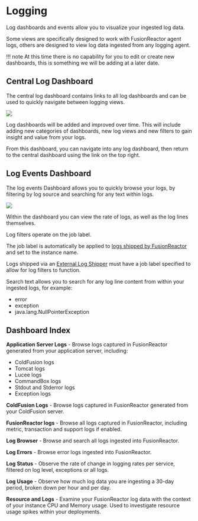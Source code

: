 # Logging

Log dashboards and events allow you to visualize your ingested log data.

Some views are specifically designed to work with FusionReactor agent logs, others are designed to view log data ingested from any logging agent.

!!! note
    At this time there is no capability for you to edit or create new dashboards, this is something we will be adding at a later date.

## Central Log Dashboard

The central log dashboard contains links to all log dashboards and can be used to quickly navigate between logging views.

![](../../images/Logs/CentralDashboard.png)

Log dashboards will be added and improved over time. 
This will include adding new categories of dashboards, new log views and new filters to gain insight and value from your logs.

From this dashboard, you can navigate into any log dashboard, then return to the central dashboard using the link on the top right.

## Log Events Dashboard

The log events Dashboard allows you to quickly browse your logs, by filtering by log source and searching for any text within logs.

![](../../images/Logs/events.png)

Within the dashboard you can view the rate of logs, as well as the log lines themselves.

Log filters operate on the job label.

The job label is automatically be applied to [logs shipped by FusionReactor](/frdocs/Monitor-your-data/Log-monitoring/agent-shipper/) and set to the instance name.

Logs shipped via an [External Log Shipper](/frdocs/Monitor-your-data/Log-monitoring/log-shipper/) must have a job label specified to allow for log filters to function.

Search text allows you to search for any log line content from within your ingested logs, for example:

- error
- exception
- java.lang.NullPointerException

## Dashboard Index

**Application Server Logs** - Browse logs captured in FusionReactor generated from your application server, including:

- ColdFusion logs
- Tomcat logs
- Lucee logs
- CommandBox logs
- Stdout and Stderror logs
- Exception logs

**ColdFusion Logs** - Browse logs captured in FusionReactor generated from your ColdFusion server.

**FusionReactor logs** - Browse all logs captured in FusionReactor, including metric, transaction and support logs if enabled.

**Log Browser** - Browse and search all logs ingested into FusionReactor.

**Log Errors** - Browse error logs ingested into FusionReactor.

**Log Status** - Observe the rate of change in logging rates per service, filtered on log level, exceptions or all logs.

**Log Usage** - Observe how much log data you are ingesting a 30-day period, broken down per hour and per day.

**Resource and Logs** - Examine your FusionReactor log data with the context of your instance CPU and Memory usage. Used to investigate resource usage spikes within your deployments.
